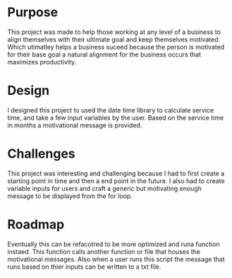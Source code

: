 # Purpose

This project was made to help those working at any level of a business to align themselves with their ultimate goal and keep themselves motivated. Which utimatley helps a business suceed because the person is motivated for their base goal a natural alignment for the business 
occurs that maximizes productivity.

# Design

I designed this project to used the date time library to calculate service time, and take a few input variables by the user. Based on the service time in months a motivational message is provided. 

# Challenges

This project was interesting and challenging because I had to first create a starting point in time and then a end point in the future. I also had to create variable inputs for users and craft a generic but motivating enough message to be displayed from the for loop. 

# Roadmap

Eventually this can be refacotred to be more optimized and runa function instaed. This function calls another function or file that houses the motivational messages. Also when a user runs this script the message that runs based on thier inputs can be written to a txt file. 